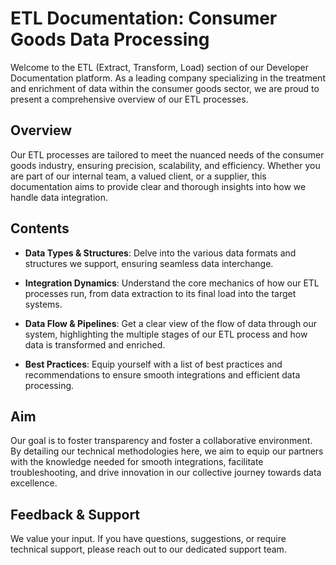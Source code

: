 # ETL Documentation: Consumer Goods Data Processing

Welcome to the ETL (Extract, Transform, Load) section of our Developer Documentation platform. As a leading company specializing in the treatment and enrichment of data within the consumer goods sector, we are proud to present a comprehensive overview of our ETL processes.

## Overview

Our ETL processes are tailored to meet the nuanced needs of the consumer goods industry, ensuring precision, scalability, and efficiency. Whether you are part of our internal team, a valued client, or a supplier, this documentation aims to provide clear and thorough insights into how we handle data integration.

## Contents

- **Data Types & Structures**: Delve into the various data formats and structures we support, ensuring seamless data interchange.
  
- **Integration Dynamics**: Understand the core mechanics of how our ETL processes run, from data extraction to its final load into the target systems.

- **Data Flow & Pipelines**: Get a clear view of the flow of data through our system, highlighting the multiple stages of our ETL process and how data is transformed and enriched.

- **Best Practices**: Equip yourself with a list of best practices and recommendations to ensure smooth integrations and efficient data processing.

## Aim

Our goal is to foster transparency and foster a collaborative environment. By detailing our technical methodologies here, we aim to equip our partners with the knowledge needed for smooth integrations, facilitate troubleshooting, and drive innovation in our collective journey towards data excellence.

## Feedback & Support

We value your input. If you have questions, suggestions, or require technical support, please reach out to our dedicated support team.
